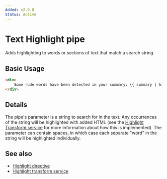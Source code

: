 ```yaml
---
Added: v2.0.0
Status: Active
---
```

# Text Highlight pipe

Adds highlighting to words or sections of text that match a search string.

## Basic Usage

```HTML
<div>
    Some rude words have been detected in your summary: {{ summary | highlight:rudeWordList }}
</div>
```

## Details

The pipe's parameter is a string to search for in the text. Any occurrences of the string will
be highlighted with added HTML (see the
[Highlight Transform service](highlight-transform.service.md) for more information about how
this is implemented). The parameter can contain spaces, in which case each separate "word" in the string will be highlighted individually.

## See also

-   [Highlight directive](highlight.directive.md)
-   [Highlight transform service](highlight-transform.service.md)
